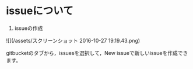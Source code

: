 # issueについて

1. issueの作成

![](/assets/スクリーンショット 2016-10-27 19.19.43.png)

gitbucketのタブから，issuesを選択して，New issueで新しいissueを作成できます。

